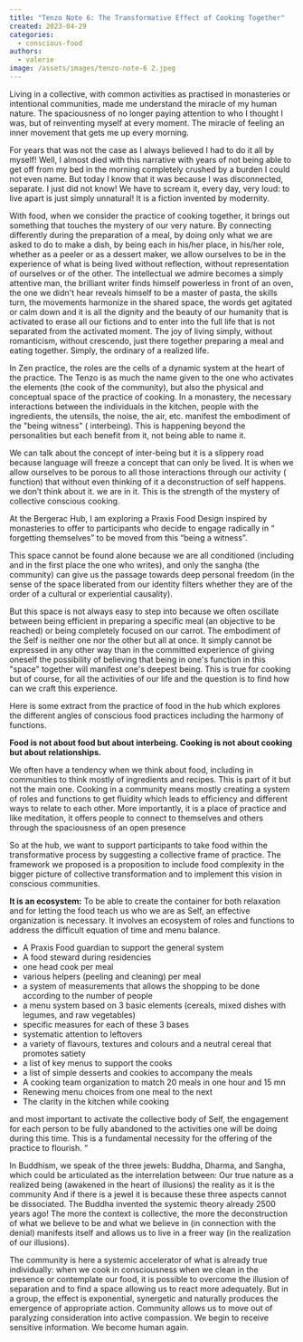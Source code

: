 ```yaml
---
title: "Tenzo Note 6: The Transformative Effect of Cooking Together"
created: 2023-04-29
categories: 
  - conscious-food
authors: 
  - valerie
image: /assets/images/tenzo-note-6 2.jpeg
---
```


Living in a collective, with common activities as practised in monasteries or intentional  communities, made me understand the miracle of my human nature. The spaciousness of no longer paying attention to who I thought I was, but of reinventing myself at every moment. The miracle of feeling an inner movement that gets me up every morning. 

For years that was not the case as I always believed I had to do it all by myself! 
Well, I almost died with this narrative with years of not being able to get off from my bed in the morning completely crushed by a burden I could not even name. But today I know that it was because I was disconnected, separate. I just did not know! 
We have to scream it, every day, very loud: to live apart is just simply unnatural!
It is a fiction invented by modernity. 

With food, when we consider the practice of cooking together, it brings out something that touches the mystery of our very nature. By connecting differently during the preparation of a meal, by doing only what we are asked to do to make a dish, by being each in his/her place, in his/her role, whether as a peeler or as a dessert maker, we allow ourselves to be in the experience of what is being lived without reflection, without representation of ourselves or of the other. The intellectual we admire becomes a simply attentive man, the brilliant writer finds himself powerless in front of an oven, the one we didn't hear reveals himself to be a master of pasta, the skills turn, the movements harmonize in the shared space, the words get agitated or calm down and it is all the dignity and the beauty of our humanity that is activated to erase all our fictions and to enter into the full life that is not separated from the activated moment. The joy of living simply, without romanticism, without crescendo, just there together preparing a meal and eating together. Simply, the ordinary of a realized life.

In Zen practice, the roles are the cells of a dynamic system at the heart of the practice. 
The Tenzo is as much the name given to the one who activates the elements (the cook of the community), but also the physical and conceptual space of the practice of cooking. 
In a monastery, the necessary interactions between the individuals in the kitchen, people with the ingredients, the utensils, the noise, the air, etc. manifest the embodiment of the "being witness"  ( interbeing). This is happening beyond the personalities but each benefit from it, not being able to name it. 

We can talk about the concept of inter-being but it is a slippery road because language will freeze a concept that can only be lived. It is when we allow ourselves to be porous to all those interactions through our activity ( function)  that without even thinking of it a deconstruction of self happens. we don’t think about it. we are in it. This is the strength of the mystery of collective conscious cooking. 

At the Bergerac Hub, I am exploring a Praxis Food Design inspired by monasteries to offer to participants who decide to engage radically in “ forgetting themselves”  to be moved from this “being a witness”. 

This space cannot be found alone because we are all conditioned (including and in the first place the one who writes), and only the sangha (the community) can give us the  passage towards deep personal freedom (in the sense of the space liberated from our identity filters whether they are of the order of a cultural or experiential causality).
 
But this space is not always easy to step into because we often oscillate between being efficient in preparing a specific meal (an objective to be reached) or being completely focused on our carrot. 
The embodiment of the Self is neither one nor the other but all at once. It simply cannot be expressed in any other way than in the committed experience of giving oneself the possibility of believing that being in one's function in this "space" together will manifest one's deepest being. 
This is true for cooking but of course, for all the activities of our life and the question is to find how can we craft this experience.

Here is some extract from the practice of food in the hub which explores the different angles of conscious food practices including the harmony of functions. 

**Food is not about food but about interbeing. Cooking is not about cooking but about relationships.**

We often have a tendency when we think about food, including in communities to think mostly of ingredients and recipes. This is part of it but not the main one. Cooking in a community means mostly creating a system of roles and functions to get fluidity which leads to efficiency and different ways to relate to each other. 
More importantly, it is a place of practice and like meditation, it offers people to connect to themselves and others  through the spaciousness of an open presence 


So at the hub, we want to support participants to take food within the transformative process by suggesting a collective frame of practice. 
The framework we proposed is a proposition to include food complexity in the bigger picture of collective transformation and to implement this vision in conscious communities. 

**It is an ecosystem:**
To be able to create the container for both relaxation and for letting the food teach us who we are as Self, an effective organization is necessary. It involves an ecosystem of roles and functions to address the difficult equation of time and menu balance. 

- A Praxis  Food guardian   to support the general system 
- A food steward  during residencies  
- one head cook per meal 
- various helpers (peeling and cleaning) per meal 
- a system of measurements that allows the shopping to be done according to the number of people 
- a menu system based on 3 basic elements (cereals, mixed dishes with legumes, and raw vegetables)
- specific measures for each of these 3 bases 
- systematic attention to leftovers 
- a variety of flavours, textures and colours and a neutral cereal that promotes satiety
- a list of key menus to support the cooks 
- a list of simple desserts and cookies to accompany the meals 
- A cooking  team organization to match 20 meals in one hour and 15 mn
- Renewing menu choices from one meal to the next
- The clarity in the kitchen while cooking 

and most important to activate the collective body of Self, the engagement for each person to be fully abandoned to the activities one will be doing during this time. This is a fundamental necessity for the offering of the practice to flourish. “ 

In Buddhism, we speak of the three jewels: Buddha, Dharma, and Sangha, which could be articulated as the interrelation between: 
Our true  nature as a realized being  (awakened in the heart of illusions)
the  reality as it is 
the community
And if there is a jewel it is because these three aspects cannot be dissociated. The Buddha invented the systemic theory already 2500 years ago! The more the context is collective, the more the deconstruction of what we believe to be and what we believe in (in connection with the denial) manifests itself and allows us to live in a freer way (in the realization of our illusions). 

The community is here a systemic accelerator of what is already true individually: when we cook in consciousness when we clean in the presence or contemplate our food, it is possible to overcome the illusion of separation and to find a space allowing us to react more adequately. 
But in a group, the effect is exponential, synergetic and naturally produces the emergence of appropriate action.  Community allows us to move out of paralyzing consideration into active compassion. We begin to receive sensitive information.
We become human again. 
